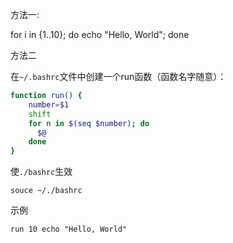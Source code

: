 
方法一:

for i in {1..10}; do echo "Hello, World"; done

方法二

在`~/.bashrc`文件中创建一个run函数（函数名字随意）：

```sh
function run() {
    number=$1
    shift
    for n in $(seq $number); do
      $@
    done
}
```

使`./bashrc`生效

```
souce ~/./bashrc
```

示例

```
run 10 echo "Hello, World"
```